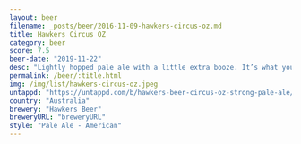 ```yaml
---
layout: beer
filename: _posts/beer/2016-11-09-hawkers-circus-oz.md
title: Hawkers Circus OZ
category: beer
score: 7.5
beer-date: "2019-11-22"
desc: "Lightly hopped pale ale with a little extra booze. It’s what you expect from a strong pale but it’s not that exciting"
permalink: /beer/:title.html
img: /img/list/hawkers-circus-oz.jpeg
untappd: "https://untappd.com/b/hawkers-beer-circus-oz-strong-pale-ale/3404676"
country: "Australia"
brewery: "Hawkers Beer"
breweryURL: "breweryURL"
style: "Pale Ale - American"
---
```

